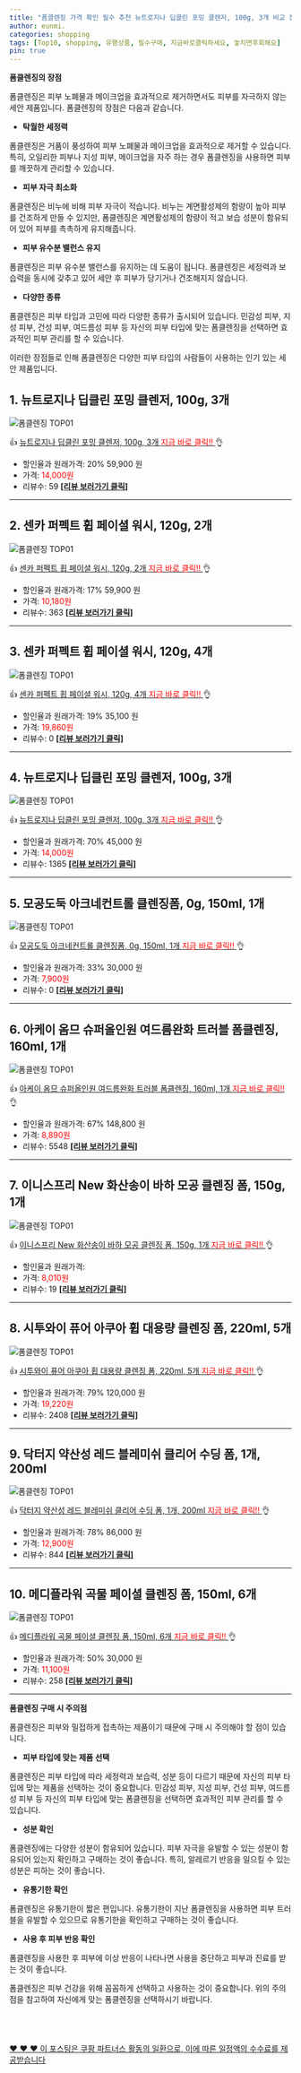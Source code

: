 ```yaml
---
title: "폼클렌징 가격 확인 필수 추천 뉴트로지나 딥클린 포밍 클렌저, 100g, 3개 비교 장점 구매가이드"
author: eunmi.
categories: shopping
tags: [Top10, shopping, 유행상품, 필수구매, 지금바로클릭하세요, 놓치면후회해요]
pin: true
---
```

**폼클렌징의 장점**

폼클렌징은 피부 노폐물과 메이크업을 효과적으로 제거하면서도 피부를 자극하지 않는 세안 제품입니다. 폼클렌징의 장점은 다음과 같습니다.

* **탁월한 세정력**

폼클렌징은 거품이 풍성하여 피부 노폐물과 메이크업을 효과적으로 제거할 수 있습니다. 특히, 오일리한 피부나 지성 피부, 메이크업을 자주 하는 경우 폼클렌징을 사용하면 피부를 깨끗하게 관리할 수 있습니다.

* **피부 자극 최소화**

폼클렌징은 비누에 비해 피부 자극이 적습니다. 비누는 계면활성제의 함량이 높아 피부를 건조하게 만들 수 있지만, 폼클렌징은 계면활성제의 함량이 적고 보습 성분이 함유되어 있어 피부를 촉촉하게 유지해줍니다.

* **피부 유수분 밸런스 유지**

폼클렌징은 피부 유수분 밸런스를 유지하는 데 도움이 됩니다. 폼클렌징은 세정력과 보습력을 동시에 갖추고 있어 세안 후 피부가 당기거나 건조해지지 않습니다.

* **다양한 종류**

폼클렌징은 피부 타입과 고민에 따라 다양한 종류가 출시되어 있습니다. 민감성 피부, 지성 피부, 건성 피부, 여드름성 피부 등 자신의 피부 타입에 맞는 폼클렌징을 선택하면 효과적인 피부 관리를 할 수 있습니다.

이러한 장점들로 인해 폼클렌징은 다양한 피부 타입의 사람들이 사용하는 인기 있는 세안 제품입니다.

   

## 1. 뉴트로지나 딥클린 포밍 클렌저, 100g, 3개

![폼클렌징 TOP01](https://thumbnail8.coupangcdn.com/thumbnails/remote/230x230ex/image/vendor_inventory/5830/06250a875be22c5ccb589b6ad595ddc596a3bc2be4d17a91cd1a897c8ad7.jpg)


👍 [뉴트로지나 딥클린 포밍 클렌저, 100g, 3개 <font color=red> 지금 바로 클릭!! </font> ](https://link.coupang.com/re/AFFSDP?lptag=AF3617701&subid=GithubCoopas&pageKey=4932903828&traceid=V0-153&itemId=19682413285&vendorItemId=86456195084) 👌 


- 할인율과 원래가격: 20%  59,900   원
- 가격: <span style='color:red'>14,000원</span>
- 리뷰수: 59  [**[리뷰 보러가기 클릭]**](https://link.coupang.com/re/AFFSDP?lptag=AF3617701&subid=GithubCoopas&pageKey=4932903828&traceid=V0-153&itemId=19682413285&vendorItemId=86456195084)

---


   

## 2. 센카 퍼펙트 휩 페이셜 워시, 120g, 2개

![폼클렌징 TOP01](https://thumbnail6.coupangcdn.com/thumbnails/remote/230x230ex/image/retail/images/2102734568127553-088c9ea6-7229-4341-9100-c3c5cdd7e5e0.jpg)


👍 [센카 퍼펙트 휩 페이셜 워시, 120g, 2개 <font color=red> 지금 바로 클릭!! </font> ](https://link.coupang.com/re/AFFSDP?lptag=AF3617701&subid=GithubCoopas&pageKey=7151226287&traceid=V0-153&itemId=19839595805&vendorItemId=85136092507) 👌 


- 할인율과 원래가격: 17%  59,900   원
- 가격: <span style='color:red'>10,180원</span>
- 리뷰수: 363  [**[리뷰 보러가기 클릭]**](https://link.coupang.com/re/AFFSDP?lptag=AF3617701&subid=GithubCoopas&pageKey=7151226287&traceid=V0-153&itemId=19839595805&vendorItemId=85136092507)

---


   

## 3. 센카 퍼펙트 휩 페이셜 워시, 120g, 4개

![폼클렌징 TOP01](https://thumbnail10.coupangcdn.com/thumbnails/remote/230x230ex/image/retail/images/d53d93f3-bc9d-4d1a-a8c7-d006b7124f882695727988806790552.png)


👍 [센카 퍼펙트 휩 페이셜 워시, 120g, 4개 <font color=red> 지금 바로 클릭!! </font> ](https://link.coupang.com/re/AFFSDP?lptag=AF3617701&subid=GithubCoopas&pageKey=7151226287&traceid=V0-153&itemId=19170943585&vendorItemId=86289146923) 👌 


- 할인율과 원래가격: 19%  35,100   원
- 가격: <span style='color:red'>19,860원</span>
- 리뷰수: 0  [**[리뷰 보러가기 클릭]**](https://link.coupang.com/re/AFFSDP?lptag=AF3617701&subid=GithubCoopas&pageKey=7151226287&traceid=V0-153&itemId=19170943585&vendorItemId=86289146923)

---


   

## 4. 뉴트로지나 딥클린 포밍 클렌저, 100g, 3개

![폼클렌징 TOP01](https://thumbnail8.coupangcdn.com/thumbnails/remote/230x230ex/image/vendor_inventory/5830/06250a875be22c5ccb589b6ad595ddc596a3bc2be4d17a91cd1a897c8ad7.jpg)


👍 [뉴트로지나 딥클린 포밍 클렌저, 100g, 3개 <font color=red> 지금 바로 클릭!! </font> ](https://link.coupang.com/re/AFFSDP?lptag=AF3617701&subid=GithubCoopas&pageKey=4932903828&traceid=V0-153&itemId=19682413285&vendorItemId=86456195084) 👌 


- 할인율과 원래가격: 70%  45,000   원
- 가격: <span style='color:red'>14,000원</span>
- 리뷰수: 1365  [**[리뷰 보러가기 클릭]**](https://link.coupang.com/re/AFFSDP?lptag=AF3617701&subid=GithubCoopas&pageKey=4932903828&traceid=V0-153&itemId=19682413285&vendorItemId=86456195084)

---


   

## 5. 모공도둑 아크네컨트롤 클렌징폼, 0g, 150ml, 1개

![폼클렌징 TOP01](https://thumbnail7.coupangcdn.com/thumbnails/remote/230x230ex/image/retail/images/10834534152326226-d350737a-7eaa-4e7a-a46a-f3a97be5cd8f.jpg)


👍 [모공도둑 아크네컨트롤 클렌징폼, 0g, 150ml, 1개 <font color=red> 지금 바로 클릭!! </font> ](https://link.coupang.com/re/AFFSDP?lptag=AF3617701&subid=GithubCoopas&pageKey=6064156062&traceid=V0-153&itemId=11164961453&vendorItemId=70334765124) 👌 


- 할인율과 원래가격: 33%  30,000   원
- 가격: <span style='color:red'>7,900원</span>
- 리뷰수: 0  [**[리뷰 보러가기 클릭]**](https://link.coupang.com/re/AFFSDP?lptag=AF3617701&subid=GithubCoopas&pageKey=6064156062&traceid=V0-153&itemId=11164961453&vendorItemId=70334765124)

---


   

## 6. 아케이 옴므 슈퍼올인원 여드름완화 트러블 폼클렌징, 160ml, 1개

![폼클렌징 TOP01](https://thumbnail9.coupangcdn.com/thumbnails/remote/230x230ex/image/retail/images/1791790723823391-99bb0550-6f38-4bd7-87b9-d31fee6365fc.jpg)


👍 [아케이 옴므 슈퍼올인원 여드름완화 트러블 폼클렌징, 160ml, 1개 <font color=red> 지금 바로 클릭!! </font> ](https://link.coupang.com/re/AFFSDP?lptag=AF3617701&subid=GithubCoopas&pageKey=7014327098&traceid=V0-153&itemId=17250136691&vendorItemId=84421562166) 👌 


- 할인율과 원래가격: 67%  148,800   원
- 가격: <span style='color:red'>8,890원</span>
- 리뷰수: 5548  [**[리뷰 보러가기 클릭]**](https://link.coupang.com/re/AFFSDP?lptag=AF3617701&subid=GithubCoopas&pageKey=7014327098&traceid=V0-153&itemId=17250136691&vendorItemId=84421562166)

---


   

## 7. 이니스프리 New 화산송이 바하 모공 클렌징 폼, 150g, 1개

![폼클렌징 TOP01](https://thumbnail10.coupangcdn.com/thumbnails/remote/230x230ex/image/retail/images/1058416330676324-3cc3757c-5cbb-4f27-9e92-cff4c083510d.jpg)


👍 [이니스프리 New 화산송이 바하 모공 클렌징 폼, 150g, 1개 <font color=red> 지금 바로 클릭!! </font> ](https://link.coupang.com/re/AFFSDP?lptag=AF3617701&subid=GithubCoopas&pageKey=6997116375&traceid=V0-153&itemId=17990592306&vendorItemId=87121069249) 👌 


- 할인율과 원래가격: 
- 가격: <span style='color:red'>8,010원</span>
- 리뷰수: 19  [**[리뷰 보러가기 클릭]**](https://link.coupang.com/re/AFFSDP?lptag=AF3617701&subid=GithubCoopas&pageKey=6997116375&traceid=V0-153&itemId=17990592306&vendorItemId=87121069249)

---


   

## 8. 시투와이 퓨어 아쿠아 휩 대용량 클렌징 폼, 220ml, 5개

![폼클렌징 TOP01](https://thumbnail8.coupangcdn.com/thumbnails/remote/230x230ex/image/rs_quotation_api/fkrmfibp/8a8a7992e3714b81bd1235d5b04d4b88.jpg)


👍 [시투와이 퓨어 아쿠아 휩 대용량 클렌징 폼, 220ml, 5개 <font color=red> 지금 바로 클릭!! </font> ](https://link.coupang.com/re/AFFSDP?lptag=AF3617701&subid=GithubCoopas&pageKey=5720869228&traceid=V0-153&itemId=9568567678&vendorItemId=76853232519) 👌 


- 할인율과 원래가격: 79%  120,000   원
- 가격: <span style='color:red'>19,220원</span>
- 리뷰수: 2408  [**[리뷰 보러가기 클릭]**](https://link.coupang.com/re/AFFSDP?lptag=AF3617701&subid=GithubCoopas&pageKey=5720869228&traceid=V0-153&itemId=9568567678&vendorItemId=76853232519)

---


   

## 9. 닥터지 약산성 레드 블레미쉬 클리어 수딩 폼, 1개, 200ml

![폼클렌징 TOP01](https://thumbnail10.coupangcdn.com/thumbnails/remote/230x230ex/image/retail/images/8239468648506508-db4af63f-7b4b-4886-a43a-7bc83f08bb9f.jpg)


👍 [닥터지 약산성 레드 블레미쉬 클리어 수딩 폼, 1개, 200ml <font color=red> 지금 바로 클릭!! </font> ](https://link.coupang.com/re/AFFSDP?lptag=AF3617701&subid=GithubCoopas&pageKey=7261408597&traceid=V0-153&itemId=6357409121&vendorItemId=73652687846) 👌 


- 할인율과 원래가격: 78%  86,000   원
- 가격: <span style='color:red'>12,900원</span>
- 리뷰수: 844  [**[리뷰 보러가기 클릭]**](https://link.coupang.com/re/AFFSDP?lptag=AF3617701&subid=GithubCoopas&pageKey=7261408597&traceid=V0-153&itemId=6357409121&vendorItemId=73652687846)

---


   

## 10. 메디플라워 곡물 페이셜 클렌징 폼, 150ml, 6개

![폼클렌징 TOP01](https://thumbnail8.coupangcdn.com/thumbnails/remote/230x230ex/image/product/image/vendoritem/2019/04/19/4337041516/6faf11af-27a5-4241-b9e5-6cf2be1a5a29.jpg)


👍 [메디플라워 곡물 페이셜 클렌징 폼, 150ml, 6개 <font color=red> 지금 바로 클릭!! </font> ](https://link.coupang.com/re/AFFSDP?lptag=AF3617701&subid=GithubCoopas&pageKey=48028881&traceid=V0-153&itemId=517932059&vendorItemId=4337041516) 👌 


- 할인율과 원래가격: 50%  30,000   원
- 가격: <span style='color:red'>11,100원</span>
- 리뷰수: 258  [**[리뷰 보러가기 클릭]**](https://link.coupang.com/re/AFFSDP?lptag=AF3617701&subid=GithubCoopas&pageKey=48028881&traceid=V0-153&itemId=517932059&vendorItemId=4337041516)

---
**폼클렌징 구매 시 주의점**

폼클렌징은 피부와 밀접하게 접촉하는 제품이기 때문에 구매 시 주의해야 할 점이 있습니다.

* **피부 타입에 맞는 제품 선택**

폼클렌징은 피부 타입에 따라 세정력과 보습력, 성분 등이 다르기 때문에 자신의 피부 타입에 맞는 제품을 선택하는 것이 중요합니다. 민감성 피부, 지성 피부, 건성 피부, 여드름성 피부 등 자신의 피부 타입에 맞는 폼클렌징을 선택하면 효과적인 피부 관리를 할 수 있습니다.

* **성분 확인**

폼클렌징에는 다양한 성분이 함유되어 있습니다. 피부 자극을 유발할 수 있는 성분이 함유되어 있는지 확인하고 구매하는 것이 좋습니다. 특히, 알레르기 반응을 일으킬 수 있는 성분은 피하는 것이 좋습니다.

* **유통기한 확인**

폼클렌징은 유통기한이 짧은 편입니다. 유통기한이 지난 폼클렌징을 사용하면 피부 트러블을 유발할 수 있으므로 유통기한을 확인하고 구매하는 것이 좋습니다.

* **사용 후 피부 반응 확인**

폼클렌징을 사용한 후 피부에 이상 반응이 나타나면 사용을 중단하고 피부과 진료를 받는 것이 좋습니다.

폼클렌징은 피부 건강을 위해 꼼꼼하게 선택하고 사용하는 것이 중요합니다. 위의 주의점을 참고하여 자신에게 맞는 폼클렌징을 선택하시기 바랍니다.<br><br><br><br><br> [ ❤ ❤ ❤ 이 포스팅은 쿠팡 파트너스 활동의 일환으로, 이에 따른 일정액의 수수료를 제공받습니다](https://link.coupang.com/a/bcEFyh)